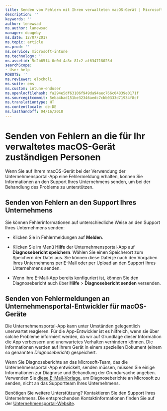 ```yaml
---
title: Senden von Fehlern mit Ihrem verwalteten macOS-Gerät | Microsoft-Dokumentation
description: ''
keywords: ''
author: lenewsad
ms.author: lanewsad
manager: dougeby
ms.date: 12/07/2017
ms.topic: article
ms.prod: ''
ms.service: microsoft-intune
ms.technology: ''
ms.assetid: 5c2b65f4-0e0d-4a3c-81c2-af634718023d
searchScope:
- User help
ROBOTS: ''
ms.reviewer: elocholi
ms.suite: ems
ms.custom: intune-enduser
ms.openlocfilehash: fa294e5df63106f949da94aec766c04839e0171f
ms.sourcegitcommit: 5eba4bad151be32346aedc7cbb0333d71934f8cf
ms.translationtype: HT
ms.contentlocale: de-DE
ms.lasthandoff: 04/16/2018
---
```

# <a name="submit-errors-to-the-right-people-for-your-managed-macos-device"></a>Senden von Fehlern an die für Ihr verwaltetes macOS-Gerät zuständigen Personen

Wenn Sie auf Ihrem macOS-Gerät bei der Verwendung der Unternehmensportal-App eine Fehlermeldung erhalten, können Sie Informationen an den Support Ihres Unternehmens senden, um bei der Behandlung des Problems zu unterstützen.

## <a name="send-errors-to-your-company-support"></a>Senden von Fehlern an den Support Ihres Unternehmens

 Sie können Fehlerinformationen auf unterschiedliche Weise an den Support Ihres Unternehmens senden:

-   Klicken Sie in Fehlermeldungen auf **Melden**.

-   Klicken Sie im Menü **Hilfe** der Unternehmensportal-App auf **Diagnosebericht speichern**. Wählen Sie einen Speicherort zum Speichern der Datei aus. Sie können diese Datei je nach den Vorgaben Ihres Unternehmens per E-Mail oder per Upload an den Support Ihres Unternehmens senden.

- Wenn Ihre E-Mail-App bereits konfiguriert ist, können Sie den Diagnosebericht auch über **Hilfe** > **Diagnosebericht senden** versenden.

## <a name="send-errors-to-the-company-portal-developers-for-macos-devices"></a>Senden von Fehlermeldungen an Unternehmensportal-Entwickler für macOS-Geräte

Die Unternehmensportal-App kann unter Umständen gelegentlich unerwartet reagieren. Für die App-Entwickler ist es hilfreich, wenn sie über solche Probleme informiert werden, da wir auf Grundlage dieser Information die App verbessern und unerwartetes Verhalten verhindern können. Die Informationen werden auf Ihrem Gerät in einem speziellen Dokument (einem so genannten _Diagnosebericht_) gespeichert.

Wenn Sie Diagnoseberichte an das Microsoft-Team, das die Unternehmensportal-App entwickelt, senden müssen, müssen Sie einige Informationen zur Diagnose und Behandlung der Grundursache angeben. Verwenden Sie <a href="mailto:IntuneCPiOSfeedback@microsoft.com?subject=My Company Portal App Closed Unexpectedly&body=Press and hold, then paste your copied Company Portal app logs here.">diese E-Mail-Vorlage</a>, um Diagnoseberichte an Microsoft zu senden, nicht an das Supportteam Ihres Unternehmens.

Benötigen Sie weitere Unterstützung? Kontaktieren Sie den Support Ihres Unternehmens. Die entsprechenden Kontaktinformationen finden Sie auf der [Unternehmensportal-Website](https://portal.manage.microsoft.com#HelpDeskDialog).
